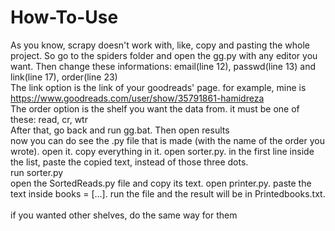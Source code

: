 # How-To-Use
As you know, scrapy doesn't work with, like, copy and pasting the whole project. So go to the spiders folder and open the gg.py with any editor you want. Then change these informations: email(line 12), passwd(line 13) and link(line 17), order(line 23)<br>
The link option is the link of your goodreads' page. for example, mine is https://www.goodreads.com/user/show/35791861-hamidreza<br>
The order option is the shelf you want the data from. it must be one of these: read, cr, wtr<br>
After that, go back and run gg.bat. Then open results<br>
now you can do see the .py file that is made (with the name of the order you wrote). open it. copy everything in it. open sorter.py. in the first line inside the list, paste the copied text, instead of those three dots.<br>
run sorter.py<br>
open the SortedReads.py file and copy its text. open printer.py. paste the text inside books = [...]. run the file and the result will be in Printedbooks.txt.<br>
<br>
if you wanted other shelves, do the same way for them<br>

